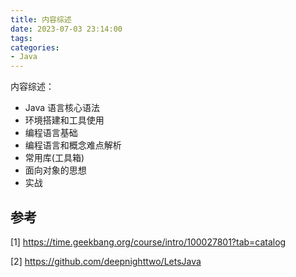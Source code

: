 ```yaml
---
title: 内容综述
date: 2023-07-03 23:14:00
tags:
categories:
- Java
---
```


内容综述：
- Java 语言核心语法
- 环境搭建和工具使用
- 编程语言基础
- 编程语言和概念难点解析
- 常用库(工具箱)
- 面向对象的思想
- 实战


## 参考
[1] https://time.geekbang.org/course/intro/100027801?tab=catalog

[2] https://github.com/deepnighttwo/LetsJava
